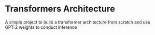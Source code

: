 # Transformers Architecture
A simple project to build a transformer architecture from scratch and use GPT-2 weights to conduct inference 
